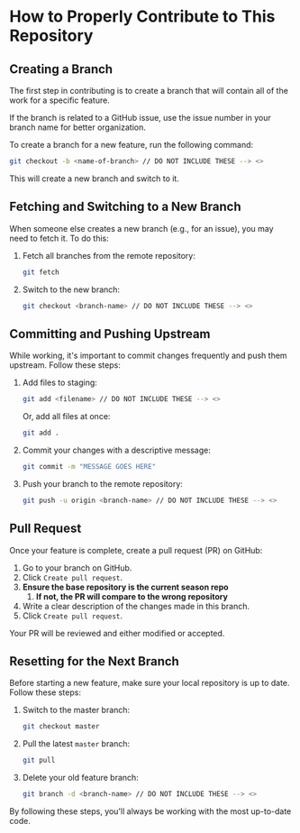 # How to Properly Contribute to This Repository

## Creating a Branch

The first step in contributing is to create a branch that will contain all of the work for a specific feature.

If the branch is related to a GitHub issue, use the issue number in your branch name for better organization.

To create a branch for a new feature, run the following command:

```bash
git checkout -b <name-of-branch> // DO NOT INCLUDE THESE --> <>
```

This will create a new branch and switch to it.

## Fetching and Switching to a New Branch

When someone else creates a new branch (e.g., for an issue), you may need to fetch it. To do this:

1. Fetch all branches from the remote repository:
   ```bash
   git fetch
   ```

2. Switch to the new branch:
   ```bash
   git checkout <branch-name> // DO NOT INCLUDE THESE --> <>
   

## Committing and Pushing Upstream

While working, it's important to commit changes frequently and push them upstream. Follow these steps:

1. Add files to staging:
   ```bash
   git add <filename> // DO NOT INCLUDE THESE --> <>
   ```
   Or, add all files at once:
   ```bash
   git add .
   ```

2. Commit your changes with a descriptive message:
   ```bash
   git commit -m "MESSAGE GOES HERE"
   ```

3. Push your branch to the remote repository:
   ```bash
   git push -u origin <branch-name> // DO NOT INCLUDE THESE --> <>
   ```

## Pull Request

Once your feature is complete, create a pull request (PR) on GitHub:

1. Go to your branch on GitHub.
2. Click `Create pull request`.
3. **Ensure the base repository is the current season repo**
    1. **If not, the PR will compare to the wrong repository**
3. Write a clear description of the changes made in this branch.
4. Click `Create pull request`.

Your PR will be reviewed and either modified or accepted.

## Resetting for the Next Branch

Before starting a new feature, make sure your local repository is up to date. Follow these steps:

1. Switch to the master branch:
   ```bash
   git checkout master
   ```

2. Pull the latest `master` branch:
   ```bash
   git pull
   ```

3. Delete your old feature branch:
   ```bash
   git branch -d <branch-name> // DO NOT INCLUDE THESE --> <>
   ```

By following these steps, you'll always be working with the most up-to-date code.
